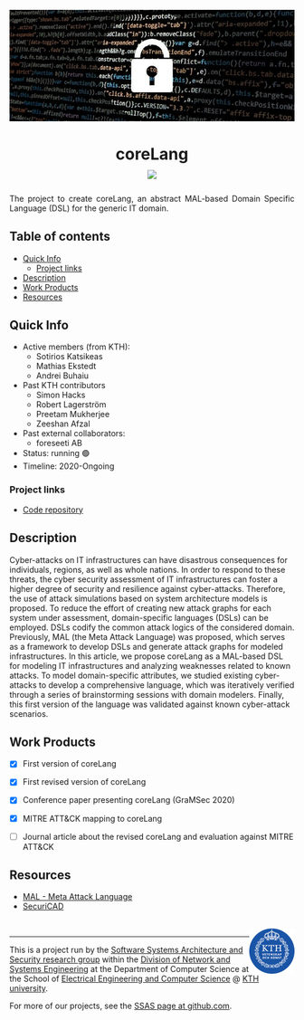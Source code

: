 <!-- This template uses html code to offer a bit prettier formatting. This html
code is limited to the header and footer. The main body is and should be written
in markdown. -->

<h1 align="center" position="relative">
  <br>
  <img src=".images/top.jpg" alt="Decorative image">
  <br>
  <br>
  <span>coreLang</span>
  <br>

  <!-- Below, there are 4 small button-like images. These are called "badges"
  and are popular on Github. You can create your own or edit the ones below.
  They are useful for adding quick links to external files or to add badges for
  your project. Each one consists of a link (`<a href=..`) and an `<img ...>`
  tag. Edit the link t point to where you want. Delete the badges that you don't
  need. -->

  <a href="https://www.apache.org/licenses/LICENSE-2.0">
    <img src="https://img.shields.io/badge/license-Apache%202-blue" />
  </a>

<br>
</h1>

<p align="justify">
  The project to create coreLang, an abstract MAL-based Domain Specific Language (DSL) for the generic IT domain.
<p>

## Table of contents
- [Quick Info](#quick-info)
  * [Project links](#project-links)
- [Description](#description)
- [Work Products](#work-products)
- [Resources](#resources)

## Quick Info

- Active members (from KTH):
  - Sotirios Katsikeas
  - Mathias Ekstedt
  - Andrei Buhaiu
- Past KTH contributors
  - Simon Hacks
  - Robert Lagerström
  - Preetam Mukherjee
  - Zeeshan Afzal
- Past external collaborators:
  - foreseeti AB
- Status: running :green_circle:
- Timeline: 2020-Ongoing

### Project links

- [Code repository](https://github.com/mal-lang/coreLang)

## Description

Cyber-attacks on IT infrastructures can have disastrous consequences for individuals, regions, as well as whole nations. In order to respond to these threats, the cyber security assessment of IT infrastructures can foster a higher degree of security and resilience against cyber-attacks. Therefore, the use of attack simulations based on system architecture models is proposed. To reduce the effort of creating new attack graphs for each system under assessment, domain-specific languages (DSLs) can be employed. DSLs codify the common attack logics of the considered domain. Previously, MAL (the Meta Attack Language) was proposed, which serves as a framework to develop DSLs and generate attack graphs for modeled infrastructures. In this article, we propose coreLang as a MAL-based DSL for modeling IT infrastructures and analyzing weaknesses related to known attacks. To model domain-specific attributes, we studied existing cyber-attacks to develop a comprehensive language, which was iteratively verified through a series of brainstorming sessions with domain modelers. Finally, this first version of the language was validated against known cyber-attack scenarios.


## Work Products
- [x] First version of coreLang
- [x] First revised version of coreLang
- [x] Conference paper presenting coreLang (GraMSec 2020)
- [x] MITRE ATT&CK mapping to coreLang
- [ ] Journal article about the revised coreLang and evaluation against MITRE ATT&CK


## Resources
- [MAL - Meta Attack  Language](https://mal-lang.org)
- [SecuriCAD](https://foreseeti.com)

<br>

  <a href="https://www.kth.se/nse/research/software-systems-architecture-and-security/" >
    <img src=".images/kth-round.png" alt="KTH logo" width=80 align="right" />
  </a>

- - - -
This is a project run by the [Software Systems Architecture and Security research
group](https://www.kth.se/nse/research/software-systems-architecture-and-security/)
within the [Division of Network and Systems Engineering](https://kth.se/nse) at
the Department of Computer Science at the School of [Electrical Engineering and
Computer Science](https://www.kth.se/en/eecs) @ [KTH university](https://www.kth.se).

For more of our projects, see the [SSAS page at
github.com](https://github.com/KTH-SSAS).
